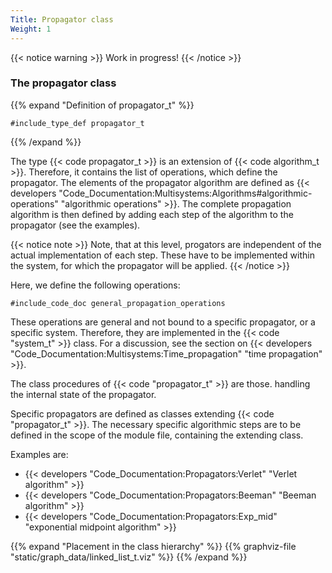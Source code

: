```yaml
---
Title: Propagator class
Weight: 1
---
```


{{< notice warning >}}
Work in progress!
{{< /notice >}}


### The propagator class

{{% expand "Definition of propagator_t" %}}
```Fortran
#include_type_def propagator_t
```
{{% /expand %}}

The type {{< code propagator_t >}} is an extension of {{< code algorithm_t >}}. Therefore, it contains the list of operations, which define the propagator.
The elements of the propagator algorithm are defined as {{< developers "Code_Documentation:Multisystems:Algorithms#algorithmic-operations" "algorithmic operations" >}}.
The complete propagation algorithm is then defined by adding each step of the algorithm to the propagator (see the examples).

{{< notice note >}}
Note, that at this level, progators are independent of the actual implementation of each step. These have to be implemented within the system, for which the propagator will be applied.
{{< /notice >}}

Here, we define the following operations:
```Fortran
#include_code_doc general_propagation_operations
```
These operations are general and not bound to a specific propagator, or a specific system. Therefore, they are implemented in the {{< code "system_t" >}} class. For a discussion, see the section on {{< developers "Code_Documentation:Multisystems:Time_propagation" "time propagation" >}}.


The class procedures of {{< code "propagator_t" >}} are those. handling the internal state of the propagator.

Specific propagators are defined as classes extending {{< code "propagator_t" >}}. The necessary specific algorithmic steps are to be defined in the scope of the module file, containing the extending class.

Examples are:
* {{< developers "Code_Documentation:Propagators:Verlet" "Verlet algorithm" >}}
* {{< developers "Code_Documentation:Propagators:Beeman" "Beeman algorithm" >}}
* {{< developers "Code_Documentation:Propagators:Exp_mid" "exponential midpoint algorithm" >}}

{{% expand "Placement in the class hierarchy" %}}
{{% graphviz-file "static/graph_data/linked_list_t.viz" %}}
{{% /expand %}}